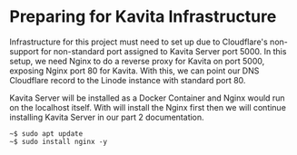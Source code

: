 # Preparing for Kavita Infrastructure #

Infrastructure for this project must need to set up due to Cloudflare's non-support for non-standard port assigned to Kavita Server port 5000. In this setup, we need Nginx to do a reverse proxy for Kavita on port 5000, exposing Nginx port 80 for Kavita. With this, we can point our DNS Cloudflare record to the Linode instance with standard port 80.

Kavita Server will be installed as a Docker Container and Nginx would run on the localhost itself.  With will install the Nginx first then we will continue installing Kavita Server in our part 2 documentation.

```
~$ sudo apt update
~$ sudo install nginx -y
```